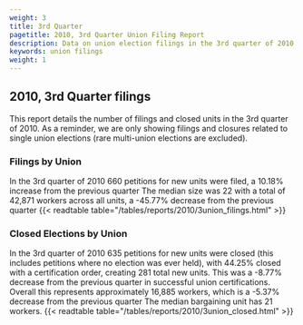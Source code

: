 ```yaml
---
weight: 3
title: 3rd Quarter
pagetitle: 2010, 3rd Quarter Union Filing Report
description: Data on union election filings in the 3rd quarter of 2010
keywords: union filings
weight: 1
---
```


## 2010, 3rd Quarter filings

This report details the number of filings and closed units in the 3rd quarter of 2010. As a reminder, we are only showing filings and closures related to single union elections (rare multi-union elections are excluded).

### Filings by Union
In the 3rd quarter of 2010 660 petitions for new units were filed, a 10.18% increase from the previous quarter The median size was 22 with a total of 42,871 workers across all units, a -45.77% decrease from the previous quarter
{{< readtable table="/tables/reports/2010/3union_filings.html" >}}

### Closed Elections by Union
In the 3rd quarter of 2010 635 petitions for new units were closed (this includes petitions where no election was ever held), with 44.25% closed with a certification order, creating 281 total new units. This was a -8.77% decrease from the previous quarter in successful union certifications. Overall this represents approximately 16,885 workers, which is a -5.37% decrease from the previous quarter The median bargaining unit has 21 workers.
{{< readtable table="/tables/reports/2010/3union_closed.html" >}}
